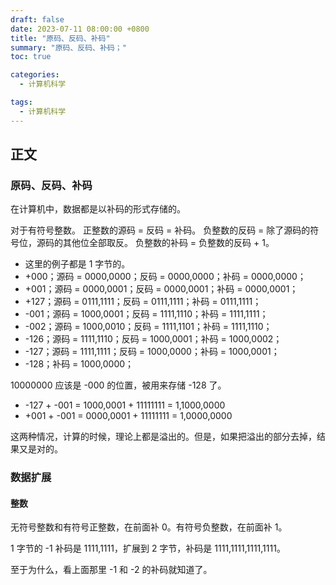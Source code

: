 ```yaml
---
draft: false
date: 2023-07-11 08:00:00 +0800
title: "原码、反码、补码"
summary: "原码、反码、补码；"
toc: true

categories:
  - 计算机科学

tags:
  - 计算机科学
---
```


## 正文

### 原码、反码、补码

在计算机中，数据都是以补码的形式存储的。

对于有符号整数。
正整数的源码 = 反码 = 补码。
负整数的反码 = 除了源码的符号位，源码的其他位全部取反。
负整数的补码 = 负整数的反码 + 1。

- 这里的例子都是 1 字节的。
- +000；源码 = 0000,0000；反码 = 0000,0000；补码 = 0000,0000；
- +001；源码 = 0000,0001；反码 = 0000,0001；补码 = 0000,0001；
- +127；源码 = 0111,1111；反码 = 0111,1111；补码 = 0111,1111；
- -001；源码 = 1000,0001；反码 = 1111,1110；补码 = 1111,1111；
- -002；源码 = 1000,0010；反码 = 1111,1101；补码 = 1111,1110；
- -126；源码 = 1111,1110；反码 = 1000,0001；补码 = 1000,0002；
- -127；源码 = 1111,1111；反码 = 1000,0000；补码 = 1000,0001；
- -128；补码 = 1000,0000；

10000000 应该是 -000 的位置，被用来存储 -128 了。

- -127 + -001 = 1000,0001 + 11111111 = 1,1000,0000
- +001 + -001 = 0000,0001 + 11111111 = 1,0000,0000

这两种情况，计算的时候，理论上都是溢出的。但是，如果把溢出的部分去掉，结果又是对的。

### 数据扩展

#### 整数

无符号整数和有符号正整数，在前面补 0。有符号负整数，在前面补 1。

1 字节的 -1 补码是 1111,1111，扩展到 2 字节，补码是 1111,1111,1111,1111。

至于为什么，看上面那里 -1 和 -2 的补码就知道了。